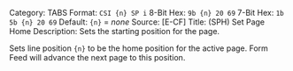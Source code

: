 Category: TABS
Format: `CSI {n} SP i`
8-Bit Hex: `9b {n} 20 69`
7-Bit Hex: `1b 5b {n} 20 69`
Default: `{n}` = *none*
Source: [E-CF]
Title: (SPH) Set Page Home
Description: Sets the starting position for the page.

Sets line position `{n}` to be the home position for the active page. Form Feed will advance the next page to this position.
